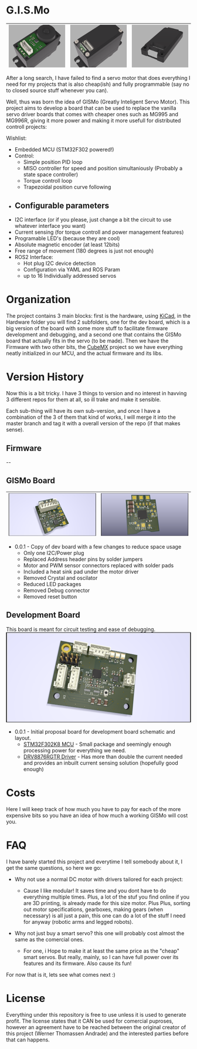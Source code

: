 # G.I.S.Mo



![](Hardware/BoardMount.png "Board Mount")  |  ![](Hardware/BackLid.png "G.I.S.Mo Board") | ![](Hardware/Lid.png "Lid")
:-------------------------:|:-------------------------:|:-------------------------:

After a long search, I have failed to find a servo motor that does everything I need for my projects that is also cheap(ish) and fully programmable (say no to closed source stuff whenever you can).

Well, thus was born the idea of GISMo (Greatly Inteligent Servo Motor). This project aims to develop a board that can be used to replace the vanilla servo driver boards that comes with cheaper ones such as MG995 and MG996R, giving it more power and making it more usefull for distributed controll projects:

Wishlist:
- Embedded MCU (STM32F302 powered!) 
- Control:
    - Simple position PID loop
    - MISO controller for speed and position simultaniously (Probably a state space controller)
    - Torque controll loop
    - Trapezoidal position curve following
- Configurable parameters
    - 
- I2C interface (or if you please, just change a bit the circuit to use whatever interface you want)
- Current sensing (for torque controll and power management features)
- Programable LED's (because they are cool)
- Absolute magnetic encoder (at least 12bits)
- Free range of movement (180 degrees is just not enough)
- ROS2 Interface:
    - Hot plug I2C device detection
    - Configuration via YAML and ROS Param
    - up to 16 Individually addressed servos


# Organization
The project contains 3 main blocks: first is the hardware, using [KiCad](https://kicad-pcb.org/), in the Hardware folder you will find 2 subfolders, one for the dev board, which is a big version of the board with some more stuff to facilitate firmware development and debugging, and a second one that contains the GISMo board that actually fits in the servo (to be made).
Then we have the Firmware with two other bits, the [CubeMX](https://www.st.com/en/development-tools/stm32cubemx.html) project so we have everything neatly initialized in our MCU, and the actual firmware and its libs.


# Version History
Now this is a bit tricky. I have 3 things to version and no interest in havving 3 different repos for them at all, so ill trake and make it sensible.

Each sub-thing will have its own sub-version, and once I have a combination of the 3 of them that kind of works, I will merge it into the master branch and tag it with a overall version of the repo (if that makes sense).

## Firmware
--

## GISMo Board

![](Hardware/GISMoBoard/SmartServo_front.png) | ![](Hardware/GISMoBoard/SmartServo_back.png)
:-------------------------:|:-------------------------:
- 0.0.1 - Copy of dev board with a few changes to reduce space usage
    - Only one I2C/Power plug
    - Replaced Address header pins by solder jumpers
    - Motor and PWM sensor connectors replaced with solder pads
    - Included a heat sink pad under the motor driver
    - Removed Crystal and oscilator
    - Reduced LED packages
    - Removed Debug connector
    - Removed reset button


## Development Board
This board is meant for circuit testing and ease of debugging.
![](Hardware/DevBoard/SmartServo_Front.png)

- 0.0.1 - Initial proposal board for development board schematic and layout.
    - [STM32F302K8 MCU](https://www.st.com/en/microcontrollers-microprocessors/stm32f302k8.html) - Small package and seemingly enough processing power for everything we need.
    - [DRV8876RGTR Driver](https://www.ti.com/store/ti/en/p/product/?p=DRV8876RGTR) - Has more than double the current needed and provides an inbuilt current sensing solution (hopefully good enough)

# Costs
Here I will keep track of how much you have to pay for each of the more expensive bits so you have an idea of how much a working GISMo will cost you.

# FAQ
I have barely started this project and everytime I tell somebody about it, I get the same questions, so here we go:

- Why not use a normal DC motor with drivers tailored for each project:
    - Cause I like modular! It saves time and you dont have to do everything multiple times. Plus, a lot of the stuf you find online if you are 3D printing, is already made for this size motor. Plus Plus, sorting out motor specifications, gearboxes, making gears (when necessary) is all just a pain, this one can do a lot of the stuff I need for anyway (robotic arms and legged robots).

- Why not just buy a smart servo? this one will probably cost almost the same as the comercial ones.
    - For one, i Hope to make it at least the same price as the "cheap" smart servos. But really, mainly, so I can have full power over its features and its firmware. Also cause its fun!

For now that is it, lets see what comes next :)

# License
Everything under this repository is free to use unless it is used to generate profit. The license states that it CAN be used for comercial puproses, however an agreement have to be reached between the original creator of this project (Werner Thomassen Andrade) and the interested parties before that can happens.

